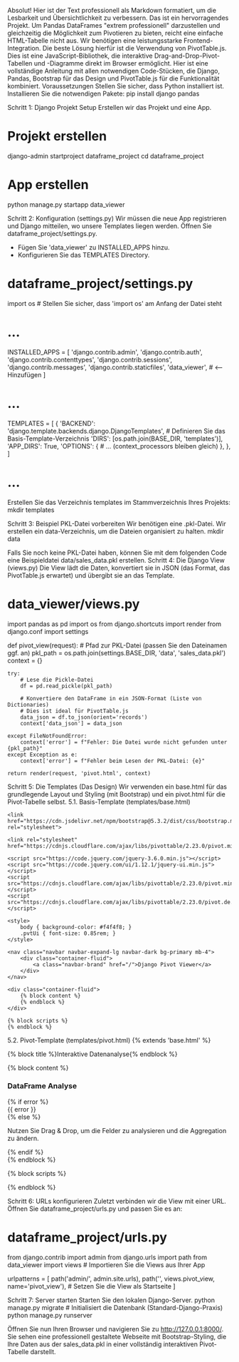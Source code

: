 Absolut! Hier ist der Text professionell als Markdown formatiert, um die Lesbarkeit und Übersichtlichkeit zu verbessern.
Das ist ein hervorragendes Projekt. Um Pandas DataFrames "extrem professionell" darzustellen und gleichzeitig die Möglichkeit zum Pivotieren zu bieten, reicht eine einfache HTML-Tabelle nicht aus. Wir benötigen eine leistungsstarke Frontend-Integration.
Die beste Lösung hierfür ist die Verwendung von PivotTable.js. Dies ist eine JavaScript-Bibliothek, die interaktive Drag-and-Drop-Pivot-Tabellen und -Diagramme direkt im Browser ermöglicht.
Hier ist eine vollständige Anleitung mit allen notwendigen Code-Stücken, die Django, Pandas, Bootstrap für das Design und PivotTable.js für die Funktionalität kombiniert.
Voraussetzungen
Stellen Sie sicher, dass Python installiert ist. Installieren Sie die notwendigen Pakete:
pip install django pandas

Schritt 1: Django Projekt Setup
Erstellen wir das Projekt und eine App.
# Projekt erstellen
django-admin startproject dataframe_project
cd dataframe_project

# App erstellen
python manage.py startapp data_viewer

Schritt 2: Konfiguration (settings.py)
Wir müssen die neue App registrieren und Django mitteilen, wo unsere Templates liegen werden.
Öffnen Sie dataframe_project/settings.py.
 * Fügen Sie 'data_viewer' zu INSTALLED_APPS hinzu.
 * Konfigurieren Sie das TEMPLATES Directory.
<!-- end list -->
# dataframe_project/settings.py
import os # Stellen Sie sicher, dass 'import os' am Anfang der Datei steht

# ...

INSTALLED_APPS = [
    'django.contrib.admin',
    'django.contrib.auth',
    'django.contrib.contenttypes',
    'django.contrib.sessions',
    'django.contrib.messages',
    'django.contrib.staticfiles',
    'data_viewer', # <-- Hinzufügen
]

# ...

TEMPLATES = [
    {
        'BACKEND': 'django.template.backends.django.DjangoTemplates',
        # Definieren Sie das Basis-Template-Verzeichnis
        'DIRS': [os.path.join(BASE_DIR, 'templates')],
        'APP_DIRS': True,
        'OPTIONS': {
            # ... (context_processors bleiben gleich)
        },
    },
]

# ...

Erstellen Sie das Verzeichnis templates im Stammverzeichnis Ihres Projekts:
mkdir templates

Schritt 3: Beispiel PKL-Datei vorbereiten
Wir benötigen eine .pkl-Datei. Wir erstellen ein data-Verzeichnis, um die Dateien organisiert zu halten.
mkdir data

Falls Sie noch keine PKL-Datei haben, können Sie mit dem folgenden Code eine Beispieldatei data/sales_data.pkl erstellen.
Schritt 4: Die Django View (views.py)
Die View lädt die Daten, konvertiert sie in JSON (das Format, das PivotTable.js erwartet) und übergibt sie an das Template.
# data_viewer/views.py
import pandas as pd
import os
from django.shortcuts import render
from django.conf import settings

def pivot_view(request):
    # Pfad zur PKL-Datei (passen Sie den Dateinamen ggf. an)
    pkl_path = os.path.join(settings.BASE_DIR, 'data', 'sales_data.pkl')
    context = {}

    try:
        # Lese die Pickle-Datei
        df = pd.read_pickle(pkl_path)

        # Konvertiere den DataFrame in ein JSON-Format (Liste von Dictionaries)
        # Dies ist ideal für PivotTable.js
        data_json = df.to_json(orient='records')
        context['data_json'] = data_json

    except FileNotFoundError:
        context['error'] = f"Fehler: Die Datei wurde nicht gefunden unter {pkl_path}"
    except Exception as e:
        context['error'] = f"Fehler beim Lesen der PKL-Datei: {e}"

    return render(request, 'pivot.html', context)

Schritt 5: Die Templates (Das Design)
Wir verwenden ein base.html für das grundlegende Layout und Styling (mit Bootstrap) und ein pivot.html für die Pivot-Tabelle selbst.
5.1. Basis-Template (templates/base.html)
<!DOCTYPE html>
<html lang="de">
<head>
    <meta charset="UTF-8">
    <meta name="viewport" content="width=device-width, initial-scale=1.0">
    <title>{% block title %}Data Analyzer{% endblock %}</title>

    <link href="https://cdn.jsdelivr.net/npm/bootstrap@5.3.2/dist/css/bootstrap.min.css" rel="stylesheet">
    
    <link rel="stylesheet" href="https://cdnjs.cloudflare.com/ajax/libs/pivottable/2.23.0/pivot.min.css">

    <script src="https://code.jquery.com/jquery-3.6.0.min.js"></script>
    <script src="https://code.jquery.com/ui/1.12.1/jquery-ui.min.js"></script>
    <script src="https://cdnjs.cloudflare.com/ajax/libs/pivottable/2.23.0/pivot.min.js"></script>
    <script src="https://cdnjs.cloudflare.com/ajax/libs/pivottable/2.23.0/pivot.de.min.js"></script>

    <style>
        body { background-color: #f4f4f8; }
        .pvtUi { font-size: 0.85rem; }
    </style>
</head>
<body>

    <nav class="navbar navbar-expand-lg navbar-dark bg-primary mb-4">
        <div class="container-fluid">
            <a class="navbar-brand" href="/">Django Pivot Viewer</a>
        </div>
    </nav>

    <div class="container-fluid">
        {% block content %}
        {% endblock %}
    </div>

    {% block scripts %}
    {% endblock %}
</body>
</html>

5.2. Pivot-Template (templates/pivot.html)
{% extends 'base.html' %}

{% block title %}Interaktive Datenanalyse{% endblock %}

{% block content %}
<div class="card shadow">
    <div class="card-header">
        <h3>DataFrame Analyse</h3>
    </div>
    <div class="card-body">
        {% if error %}
            <div class="alert alert-danger">
                {{ error }}
            </div>
        {% else %}
            <p>Nutzen Sie Drag & Drop, um die Felder zu analysieren und die Aggregation zu ändern.</p>
            <div id="output"></div>
        {% endif %}
    </div>
</div>
{% endblock %}

{% block scripts %}
<script type="text/javascript">
    $(function(){
        // Lade die Daten, die von der Django View übergeben wurden
        // Das '|safe' Filter ist entscheidend, damit Django den JSON-String nicht escaped
        var data = {{ data_json|safe }};

        if (!data || data.length === 0) {
            $("#output").html("<p>Keine Daten zum Anzeigen vorhanden.</p>");
            return;
        }

        // Initialisiere PivotTable.js UI
        $("#output").pivotUI(
            data,
            {
                // Vorkonfiguration (optional)
                rows: ["Produktkategorie"],
                cols: ["Region", "Jahr"],
                aggregatorName: "Summe",
                vals: ["Umsatz"],
                rendererName: "Tabelle",
            },
            false, // overwrite
            "de"   // locale
        );
    });
</script>
{% endblock %}

Schritt 6: URLs konfigurieren
Zuletzt verbinden wir die View mit einer URL. Öffnen Sie dataframe_project/urls.py und passen Sie es an:
# dataframe_project/urls.py
from django.contrib import admin
from django.urls import path
from data_viewer import views # Importieren Sie die Views aus Ihrer App

urlpatterns = [
    path('admin/', admin.site.urls),
    path('', views.pivot_view, name='pivot_view'), # Setzen Sie die View als Startseite
]

Schritt 7: Server starten
Starten Sie den lokalen Django-Server.
python manage.py migrate # Initialisiert die Datenbank (Standard-Django-Praxis)
python manage.py runserver

Öffnen Sie nun Ihren Browser und navigieren Sie zu http://127.0.0.1:8000/.
Sie sehen eine professionell gestaltete Webseite mit Bootstrap-Styling, die Ihre Daten aus der sales_data.pkl in einer vollständig interaktiven Pivot-Tabelle darstellt.
